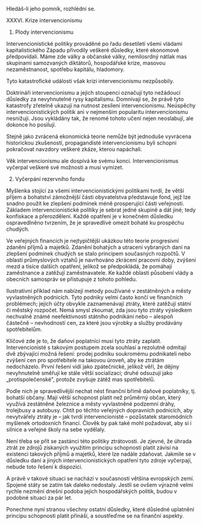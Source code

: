 Hledáš-li jeho pomník, rozhlédni se.

XXXVI. Krize intervencionismu

1. Plody intervencionismu

Intervencionistické politiky prováděné po řadu desetiletí všemi vládami kapitalistického Západu přivodily veškeré důsledky, které ekonomové předpovídali. Máme zde války a občanské války, nemilosrdný nátlak mas skupinami samozvaných diktátorů, hospodářské krize, masovou nezaměstnanost, spotřebu kapitálu, hladomory.

Tyto katastrofické události však krizi intervencionismu nezpůsobily.

Doktrináři intervencionismu a jejich stoupenci označují tyto nežádoucí důsledky za nevyhnutelné rysy kapitalismu. Domnívají se, že právě tyto katastrofy zřetelně ukazují na nutnost zesílení intervencionismu. Neúspěchy intervencionistických politik ani v nejmenším popularitu intervencionismu nesnižují. Jsou vykládány tak, že renomé tohoto učení nejen neoslabují, ale dokonce ho posilují.

Stejně jako zvrácená ekonomická teorie nemůže být jednoduše vyvrácena historickou zkušeností, propagandisté intervencionismu byli schopni pokračovat navzdory veškeré zkáze, kterou napáchali.

Věk intervencionismu ale dospívá ke svému konci. Intervencionismus vyčerpal veškeré své možnosti a musí vymizet.

2. Vyčerpání rezervního fondu

Myšlenka stojící za všemi intervencionistickými politikami tvrdí, že větší příjem a bohatství zámožnější části obyvatelstva představuje fond, jejž lze snadno použít ke zlepšení podmínek méně prosperující části veřejnosti. Základem intervencionistické politiky je sebrat jedné skupině a dát jiné; tedy konfiskace a přerozdělení. Každé opatření je v konečném důsledku ospravedlněno tvrzením, že je spravedlivé omezit bohaté ku prospěchu chudých.

Ve veřejných financích je nejtypičtější ukázkou této teorie progresivní zdanění příjmů a majetků. Zdanění bohatých a utracení vybraných daní na zlepšení podmínek chudých se stalo principem současných rozpočtů. V oblasti průmyslových vztahů je navrhováno zkrácení pracovní doby, zvýšení mezd a tisíce dalších opatření, jelikož se předpokládá, že pomáhají zaměstnance a zatěžují zaměstnavatele. Ke každé oblasti působení vlády a obecních samospráv se přistupuje z tohoto pohledu.

Ilustrativní příklad nám nabízejí metody používané v zestátněných a městy vyvlastněných podnicích. Tyto podniky velmi často končí ve finančních problémech; jejich účty obvykle zaznamenávají ztráty, které zatěžují státní či městský rozpočet. Nemá smysl zkoumat, zda jsou tyto ztráty výsledkem nechvalně známé neefektivnosti státního podnikání nebo – alespoň částečně – nevhodností cen, za které jsou výrobky a služby prodávány spotřebitelům.

Klíčové zde je to, že daňoví poplatníci musí tyto ztráty zaplatit. Intervencionisté s takovým postupem zcela souhlasí a rezolutně odmítají dvě zbývající možná řešení: prodej podniku soukromému podnikateli nebo zvýšení cen pro spotřebitele na takovou úroveň, aby ke ztrátám nedocházelo. První řešení vidí jako zpátečnické, jelikož věří, že dějiny nevyhnutelně směřují ke stále větší socializaci; druhé odsuzují jako „protispolečenské", protože zvyšuje zátěž mas spotřebitelů.

Podle nich je spravedlivější nechat nést finanční břímě daňové poplatníky, tj. bohatší občany. Mají větší schopnost platit než průměrný občan, který využívá zestátněné železnice a městy vyvlastněné podzemní dráhy, trolejbusy a autobusy. Chtít po těchto veřejných dopravních podnicích, aby nevytvářely ztráty je – jak tvrdí intervencionisté – pozůstatek staromódních myšlenek ortodoxních financí. Člověk by pak také mohl požadovat, aby si i silnice a veřejné školy na sebe vydělaly.

Není třeba se přít se zastánci této politiky ztrátovosti. Je zjevné, že úhrada ztrát ze zdrojů získaných využitím principu schopnosti platit závisí na existenci takových příjmů a majetků, které lze nadále zdaňovat. Jakmile se v důsledku daní a jiných intervencionistických opatření tyto zdroje vyčerpají, nebude toto řešení k dispozici.

A právě v takové situaci se nachází v současnosti většina evropských zemí. Spojené státy se zatím tak daleko nedostaly. Jestli se ovšem výrazně velmi rychle nezmění dnešní podoba jejich hospodářských politik, budou v podobné situaci za pár let.

Ponechme nyní stranou všechny ostatní důsledky, které důsledné uplatnění principu schopnosti platit přináší, a soustřeďme se na finanční aspekty.
